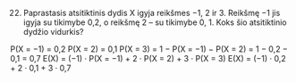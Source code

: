 22. Paprastasis atsitiktinis dydis X igyja reikšmes −1, 2 ir 3. Reikšmę −1 jis igyja su tikimybe
0,2, o reikšmę 2 – su tikimybe 0, 1. Koks šio atsitiktinio dydžio vidurkis?

P(X = −1) = 0,2
P(X = 2) = 0,1
P(X = 3) = 1 − P(X = −1) − P(X = 2) = 1 − 0,2 − 0,1 = 0,7
E(X) = (−1) · P(X = −1) + 2 · P(X = 2) + 3 · P(X = 3)
E(X) = (−1) · 0,2 + 2 · 0,1 + 3 · 0,7